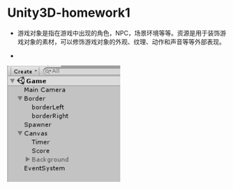 # Unity3D-homework1
* 游戏对象是指在游戏中出现的角色，NPC，场景环境等等。资源是用于装饰游戏对象的素材，可以修饰游戏对象的外观、纹理、动作和声音等等外部表现。

*
![](https://github.com/L1997YM/Unity3D-homework1/blob/master/tetrisL_gameobject.png)

